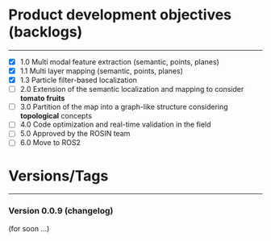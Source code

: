 # Product development objectives (backlogs)

------------

- [x] 1.0 Multi modal feature extraction (semantic, points, planes)
- [x] 1.1 Multi layer mapping (semantic, points, planes)
- [x] 1.3 Particle filter-based localization
- [ ] 2.0 Extension of the semantic localization and mapping to consider **tomato fruits**
- [ ] 3.0 Partition of the map into a graph-like structure considering **topological** concepts
- [ ] 4.0 Code optimization and real-time validation in the field
- [ ] 5.0 Approved by the ROSIN team
- [ ] 6.0 Move to ROS2

# Versions/Tags

-----------

### Version 0.0.9 (changelog)

(for soon ...)
